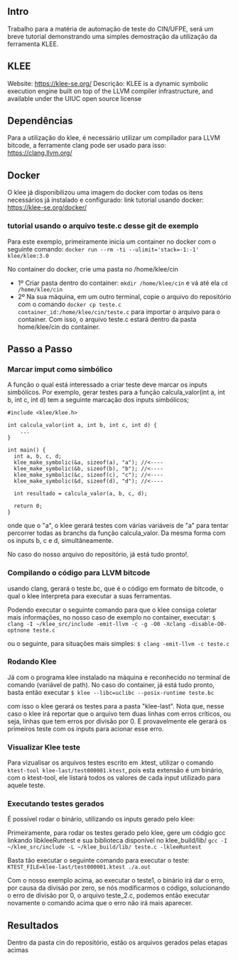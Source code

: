 ## Intro
Trabalho para a matéria de automação de teste do CIN/UFPE, será um breve tutorial demonstrando uma simples demostração da
utilização da ferramenta KLEE.

## KLEE
Website: https://klee-se.org/
Descrição: KLEE is a dynamic symbolic execution engine built on top of the LLVM compiler infrastructure, and available under the UIUC open source license

## Dependências
Para a utilização do klee, é necessário utilizar um compilador para LLVM bitcode, a ferramente clang pode ser usado para isso: 
https://clang.llvm.org/ 

## Docker
O klee já disponibilizou uma imagem do docker com todas os itens necessários já instalado e configurado:
link tutorial usando docker: https://klee-se.org/docker/

### tutorial usando o arquivo teste.c desse git de exemplo
Para este exemplo, primeiramente inicia um container no docker com o seguinte comando:
```docker run --rm -ti --ulimit='stack=-1:-1' klee/klee:3.0```

No container do docker, crie uma pasta no /home/klee/cin
* 1º Criar pasta dentro do container: ```mkdir /home/klee/cin``` e vá até ela ```cd /home/klee/cin```
* 2º Na sua máquina, em um outro terminal, copie o arquivo do repositório com o comando ```docker cp teste.c container_id:/home/klee/cin/teste.c``` para importar o arquivo para o container.
Com isso, o arquivo teste.c estará dentro da pasta home/klee/cin do container.


## Passo a Passo
### Marcar imput como simbólico 
A função o qual está interessado a criar teste deve marcar os inputs simbólicos. Por exemplo, gerar testes para a função
calcula_valor(int a, int b, int c, int d) tem a seguinte marcação dos inputs simbólicos;
```
#include <klee/klee.h>

int calcula_valor(int a, int b, int c, int d) {
    ...
}

int main() {
  int a, b, c, d;
  klee_make_symbolic(&a, sizeof(a), "a"); //<----
  klee_make_symbolic(&b, sizeof(b), "b"); //<----
  klee_make_symbolic(&c, sizeof(c), "c"); //<----
  klee_make_symbolic(&d, sizeof(d), "d"); //<----

  int resultado = calcula_valor(a, b, c, d);

  return 0;
}
```

onde que o "a", o klee gerará testes com várias variáveis de "a" para tentar percorrer todas as branchs da função calcula_valor. Da mesma forma com os inputs b, c e d, simultâneamente.

No caso do nosso arquivo do repositório, já está tudo pronto!.

### Compilando o código para LLVM bitcode
usando clang, gerará o teste.bc, que é o código em formato de bitcode, o qual o klee interpreta para executar a suas
ferramentas.

Podendo executar o seguinte comando para que o klee consiga coletar mais informações, no nosso caso de exemplo no container,
executar:
```$ clang -I ~/klee_src/include -emit-llvm -c -g -O0 -Xclang -disable-O0-optnone teste.c```

ou o seguinte, para situações mais simples:
```$ clang -emit-llvm -c teste.c```

### Rodando Klee

Já com o programa klee instalado na máquina e reconhecido no terminal de comando (variável de path). No caso do container, já está tudo pronto, basta então executar ```$ klee --libc=uclibc --posix-runtime teste.bc```

com isso o klee gerará os testes para a pasta "klee-last". Nota que, nesse caso o klee irá reportar que o arquivo tem duas linhas
com erros críticos, ou seja, linhas que tem erros por divisão por 0. E provavelmente ele gerará os primeiros teste com os inputs
para acionar esse erro.

### Visualizar Klee teste

Para vizualisar os arquivos testes escrito em .ktest, utilizar o comando ```ktest-tool klee-last/test000001.ktest```, pois esta
extensão é um binário, com o ktest-tool, ele listará todos os valores de cada input utilizado para aquele teste.

### Executando testes gerados
É possível rodar o binário, utilizando os inputs gerado pelo klee:

Primeiramente, para rodar os testes gerado pelo klee, gere um códgio gcc linkando libkleeRuntest e sua biblioteca disponível no
klee_build/lib/
```gcc -I ~/klee_src/include -L ~/klee_build/lib/ teste.c -lkleeRuntest```

Basta tão executar o seguinte comando para executar o teste:
```KTEST_FILE=klee-last/test000001.ktest ./a.out```

Com o nosso exemplo acima, ao executar o teste1, o binário irá dar o erro, por causa da divisão por zero, se nós modificarmos o
código, solucionando o erro de divisão por 0, o arquivo teste_2.c, podemos então executar novamente o comando acima que o erro não
irá mais aparecer.

## Resultados
Dentro da pasta cin do repositório, estão os arquivos gerados pelas etapas acimas
